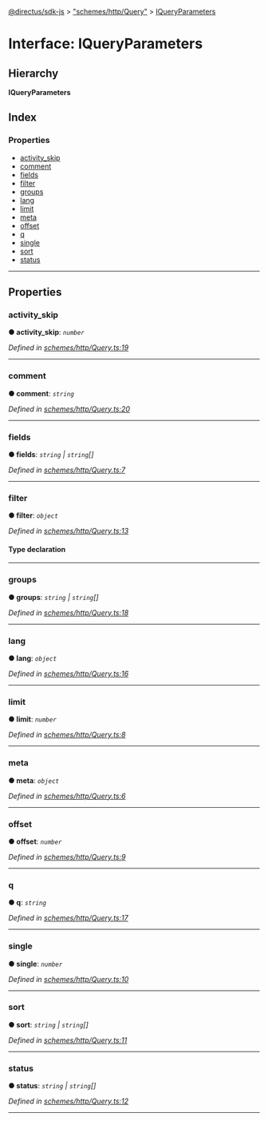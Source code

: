 [@directus/sdk-js](../README.md) > ["schemes/http/Query"](../modules/_schemes_http_query_.md) > [IQueryParameters](../interfaces/_schemes_http_query_.iqueryparameters.md)

# Interface: IQueryParameters

## Hierarchy

**IQueryParameters**

## Index

### Properties

* [activity_skip](_schemes_http_query_.iqueryparameters.md#activity_skip)
* [comment](_schemes_http_query_.iqueryparameters.md#comment)
* [fields](_schemes_http_query_.iqueryparameters.md#fields)
* [filter](_schemes_http_query_.iqueryparameters.md#filter)
* [groups](_schemes_http_query_.iqueryparameters.md#groups)
* [lang](_schemes_http_query_.iqueryparameters.md#lang)
* [limit](_schemes_http_query_.iqueryparameters.md#limit)
* [meta](_schemes_http_query_.iqueryparameters.md#meta)
* [offset](_schemes_http_query_.iqueryparameters.md#offset)
* [q](_schemes_http_query_.iqueryparameters.md#q)
* [single](_schemes_http_query_.iqueryparameters.md#single)
* [sort](_schemes_http_query_.iqueryparameters.md#sort)
* [status](_schemes_http_query_.iqueryparameters.md#status)

---

## Properties

<a id="activity_skip"></a>

###  activity_skip

**● activity_skip**: *`number`*

*Defined in [schemes/http/Query.ts:19](https://github.com/janbiasi/sdk-js/blob/0ae3664/src/schemes/http/Query.ts#L19)*

___
<a id="comment"></a>

###  comment

**● comment**: *`string`*

*Defined in [schemes/http/Query.ts:20](https://github.com/janbiasi/sdk-js/blob/0ae3664/src/schemes/http/Query.ts#L20)*

___
<a id="fields"></a>

###  fields

**● fields**: *`string` \| `string`[]*

*Defined in [schemes/http/Query.ts:7](https://github.com/janbiasi/sdk-js/blob/0ae3664/src/schemes/http/Query.ts#L7)*

___
<a id="filter"></a>

###  filter

**● filter**: *`object`*

*Defined in [schemes/http/Query.ts:13](https://github.com/janbiasi/sdk-js/blob/0ae3664/src/schemes/http/Query.ts#L13)*

#### Type declaration

[field: `string`]: `object`

___
<a id="groups"></a>

###  groups

**● groups**: *`string` \| `string`[]*

*Defined in [schemes/http/Query.ts:18](https://github.com/janbiasi/sdk-js/blob/0ae3664/src/schemes/http/Query.ts#L18)*

___
<a id="lang"></a>

###  lang

**● lang**: *`object`*

*Defined in [schemes/http/Query.ts:16](https://github.com/janbiasi/sdk-js/blob/0ae3664/src/schemes/http/Query.ts#L16)*

___
<a id="limit"></a>

###  limit

**● limit**: *`number`*

*Defined in [schemes/http/Query.ts:8](https://github.com/janbiasi/sdk-js/blob/0ae3664/src/schemes/http/Query.ts#L8)*

___
<a id="meta"></a>

###  meta

**● meta**: *`object`*

*Defined in [schemes/http/Query.ts:6](https://github.com/janbiasi/sdk-js/blob/0ae3664/src/schemes/http/Query.ts#L6)*

___
<a id="offset"></a>

###  offset

**● offset**: *`number`*

*Defined in [schemes/http/Query.ts:9](https://github.com/janbiasi/sdk-js/blob/0ae3664/src/schemes/http/Query.ts#L9)*

___
<a id="q"></a>

###  q

**● q**: *`string`*

*Defined in [schemes/http/Query.ts:17](https://github.com/janbiasi/sdk-js/blob/0ae3664/src/schemes/http/Query.ts#L17)*

___
<a id="single"></a>

###  single

**● single**: *`number`*

*Defined in [schemes/http/Query.ts:10](https://github.com/janbiasi/sdk-js/blob/0ae3664/src/schemes/http/Query.ts#L10)*

___
<a id="sort"></a>

###  sort

**● sort**: *`string` \| `string`[]*

*Defined in [schemes/http/Query.ts:11](https://github.com/janbiasi/sdk-js/blob/0ae3664/src/schemes/http/Query.ts#L11)*

___
<a id="status"></a>

###  status

**● status**: *`string` \| `string`[]*

*Defined in [schemes/http/Query.ts:12](https://github.com/janbiasi/sdk-js/blob/0ae3664/src/schemes/http/Query.ts#L12)*

___

